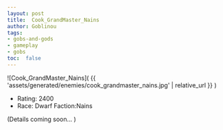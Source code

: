 ```yaml
---
layout: post
title:  Cook_GrandMaster_Nains
author: Goblinou
tags:
- gobs-and-gods
- gameplay
- gobs
toc:  false
---
```


![Cook_GrandMaster_Nains]( {{ 'assets/generated/enemies/cook_grandmaster_nains.jpg' | relative_url }} )
- Rating: 2400
- Race: Dwarf  Faction:Nains

(Details coming soon... )
